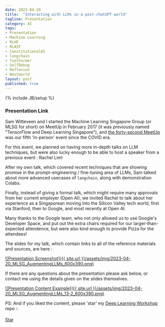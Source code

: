 ```yaml
---
date: 2023-04-20
title:  "Interacting with LLMs in a post-chatGPT world"
tagline: Presentation
category: AI
tags:
- Presentation
- Machine Learning
- RLHF
- RLAIF
- ConstitutionalAI
- langchain
- ToolFormer
- SelfDebug
- Reflexion
- Westworld
layout: post
published: true
---
```

{% include JB/setup %}


### Presentation Link

Sam Witteveen and I started the Machine Learning Singapore Group (or MLSG for short) 
on MeetUp in February 2017 (it was previously named "TensorFlow and Deep Learning Singapore"),
and [the forty-second MeetUp](https://www.meetup.com/machine-learning-singapore/events/292796603) 
was our fifth 'in-person' event since the COVID era.

For this event, we planned on having more in-depth talks on LLM techniques, but
were also lucky enough to be able to host a speaker from a previous event : Rachel Lim!

After my own talk, which covered recent techniques that are showing promise in the prompt-engineering / fine-tuning area of LLMs,
Sam talked about more advanced usecases of `langchain`, along with demonstration Colabs.

Finally, instead of giving a formal talk, which might require many approvals from her current employer (Open AI),
we invited Rachel to talk about her experience as a Singaporean moving into the Silicon Valley tech world,
first via Stanford, then to Google, and most recently at Open AI.

Many thanks to the Google team, who not only allowed us to use Google's Developer Space, 
and put out the extra chairs required for our larger-than-expected attendence,
but were also kind enough to provide Pizza for the attendees!


<!--
TODO : There's a [video of me doing the talk on YouTube](https://youtu.be/hVk7Py1c24Q) (this is a slightly longer version than the one at the MeetUp,
likely due to more asides, etc).  Please Like and Subscribe! 
!-->

The slides for my talk, which contain links to all of the reference materials and sources, are here :

<a href="https://redcatlabs.com/2023-04-20_MLSG_AugmentingLLMs/#/AugmentingLLMs-talk" target="_blank">
![Presentation Screenshot]({{ site.url }}/assets/img/2023-04-20_MLSG_AugmentingLLMs_600x390.png)
</a>

If there are any questions about the presentation please ask below, 
or contact me using the details given on the slides themselves.

<a href="https://redcatlabs.com/2023-04-20_MLSG_AugmentingLLMs/#/13/2" target="_blank">
![Presentation Content Example]({{ site.url }}/assets/img/2023-04-20_MLSG_AugmentingLLMs_13-2_600x390.png)
</a>


PS:  And if you liked the content, please 'star' my <a href="https://github.com/mdda/deep-learning-workshop" target="_blank">Deep Learning Workshop</a> repo ::
<!-- From :: https://buttons.github.io/ -->
<!-- Place this tag where you want the button to render. -->
<span style="position:relative;top:5px;">
<a aria-label="Star mdda/deep-learning-workshop on GitHub" data-count-aria-label="# stargazers on GitHub" data-count-api="/repos/mdda/deep-learning-workshop#stargazers_count" data-count-href="/mdda/deep-learning-workshop/stargazers" data-icon="octicon-star" href="https://github.com/mdda/deep-learning-workshop" class="github-button">Star</a>
<!-- Place this tag right after the last button or just before your close body tag. -->
<script async defer id="github-bjs" src="https://buttons.github.io/buttons.js"></script>
</span>

